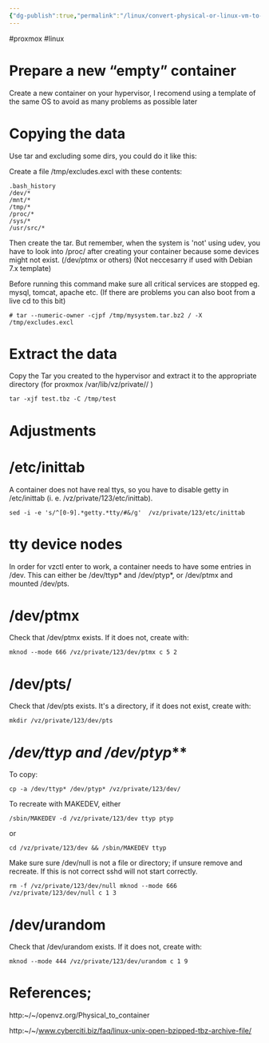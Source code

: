 ```yaml
---
{"dg-publish":true,"permalink":"/linux/convert-physical-or-linux-vm-to-open-vz-container/"}
---
```


#proxmox #linux 

# Prepare a new “empty” container 

Create a new container on your hypervisor, I recomend using a template of the same OS to avoid as many problems as possible later



# Copying the data 

Use tar and excluding some dirs, you could do it like this:

Create a file /tmp/excludes.excl with these contents:

```
.bash_history
/dev/*
/mnt/*
/tmp/*
/proc/*
/sys/*
/usr/src/*
```

Then create the tar. But remember, when the system is 'not' using udev, you have to look into /proc/ after creating your container because some devices might not exist. (/dev/ptmx or others) (Not neccesarry if used with Debian 7.x template)

Before running this command make sure all critical services are stopped eg. mysql, tomcat, apache etc. (If there are problems you can also boot from a live cd to this bit)

```
# tar --numeric-owner -cjpf /tmp/mysystem.tar.bz2 / -X /tmp/excludes.excl
```


# Extract the data 

Copy the Tar you created to the hypervisor and extract it to the appropriate directory (for proxmox /var/lib/vz/private/<VMID>/ )

`tar -xjf test.tbz -C /tmp/test`

# Adjustments 


# /etc/inittab 

A container does not have real ttys, so you have to disable getty in /etc/inittab (i. e. /vz/private/123/etc/inittab).

`sed -i -e 's/^[0-9].*getty.*tty/#&/g'  /vz/private/123/etc/inittab`

#  

# tty device nodes 

In order for vzctl enter to work, a container needs to have some entries in /dev. This can either be /dev/ttyp* and /dev/ptyp*, or /dev/ptmx and mounted /dev/pts.

# **/dev/ptmx** 

Check that /dev/ptmx exists. If it does not, create with:

`mknod --mode 666 /vz/private/123/dev/ptmx c 5 2
`

# **/dev/pts/** 

Check that /dev/pts exists. It's a directory, if it does not exist, create with:

`mkdir /vz/private/123/dev/pts
`

# **/dev/ttyp* and /dev/ptyp***
 

To copy:

`cp -a /dev/ttyp* /dev/ptyp* /vz/private/123/dev/
`

To recreate with MAKEDEV, either

`/sbin/MAKEDEV -d /vz/private/123/dev ttyp ptyp
`

or

`cd /vz/private/123/dev && /sbin/MAKEDEV ttyp`


Make sure sure /dev/null is not a file or directory; if unsure remove and recreate. If this is not correct sshd will not start correctly.

`rm -f /vz/private/123/dev/null
mknod --mode 666 /vz/private/123/dev/null c 1 3
`

# /dev/urandom 

Check that /dev/urandom exists. If it does not, create with:

`mknod --mode 444 /vz/private/123/dev/urandom c 1 9`


# References; 

http:~/~/openvz.org/Physical_to_container

http:~/~/www.cyberciti.biz/faq/linux-unix-open-bzipped-tbz-archive-file/

